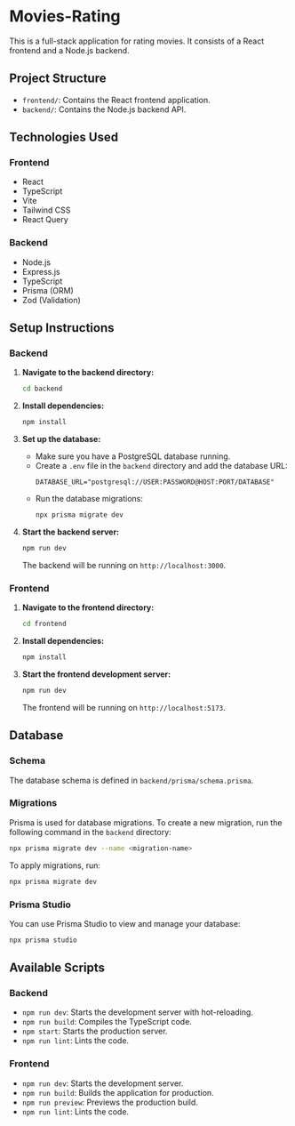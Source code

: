 # Movies-Rating

This is a full-stack application for rating movies. It consists of a React frontend and a Node.js backend.

## Project Structure

- `frontend/`: Contains the React frontend application.
- `backend/`: Contains the Node.js backend API.

## Technologies Used

### Frontend
- React
- TypeScript
- Vite
- Tailwind CSS
- React Query

### Backend
- Node.js
- Express.js
- TypeScript
- Prisma (ORM)
- Zod (Validation)

## Setup Instructions

### Backend

1. **Navigate to the backend directory:**
   ```bash
   cd backend
   ```

2. **Install dependencies:**
   ```bash
   npm install
   ```

3. **Set up the database:**
   - Make sure you have a PostgreSQL database running.
   - Create a `.env` file in the `backend` directory and add the database URL:
     ```
     DATABASE_URL="postgresql://USER:PASSWORD@HOST:PORT/DATABASE"
     ```
   - Run the database migrations:
     ```bash
     npx prisma migrate dev
     ```

4. **Start the backend server:**
   ```bash
   npm run dev
   ```
   The backend will be running on `http://localhost:3000`.

### Frontend

1. **Navigate to the frontend directory:**
   ```bash
   cd frontend
   ```

2. **Install dependencies:**
   ```bash
   npm install
   ```

3. **Start the frontend development server:**
   ```bash
   npm run dev
   ```
   The frontend will be running on `http://localhost:5173`.

## Database

### Schema

The database schema is defined in `backend/prisma/schema.prisma`.

### Migrations

Prisma is used for database migrations. To create a new migration, run the following command in the `backend` directory:

```bash
npx prisma migrate dev --name <migration-name>
```

To apply migrations, run:

```bash
npx prisma migrate dev
```

### Prisma Studio

You can use Prisma Studio to view and manage your database:

```bash
npx prisma studio
```

## Available Scripts

### Backend

- `npm run dev`: Starts the development server with hot-reloading.
- `npm run build`: Compiles the TypeScript code.
- `npm start`: Starts the production server.
- `npm run lint`: Lints the code.

### Frontend

- `npm run dev`: Starts the development server.
- `npm run build`: Builds the application for production.
- `npm run preview`: Previews the production build.
- `npm run lint`: Lints the code.

